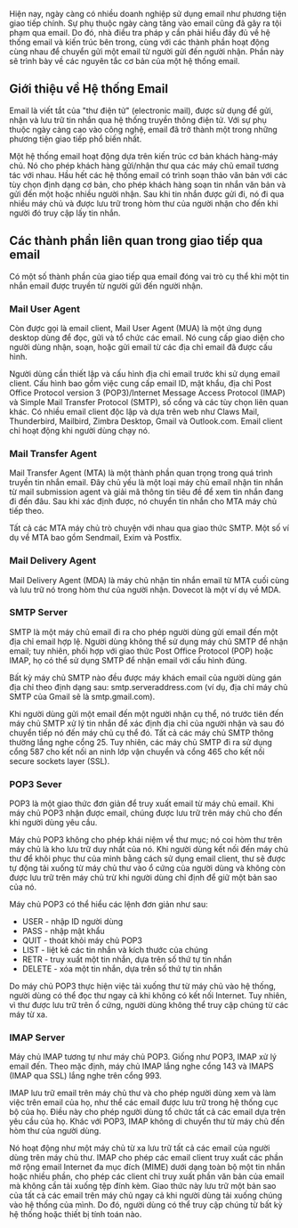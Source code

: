 Hiện nay, ngày càng có nhiều doanh nghiệp sử dụng email như phương tiện giao tiếp chính. Sự phụ thuộc ngày càng tăng vào email cũng đã gây ra tội phạm qua email. Do đó, nhà điều tra pháp y cần phải hiểu đầy đủ về hệ thống email và kiến trúc bên trong, cùng với các thành phần hoạt động cùng nhau để chuyển gửi một email từ người gửi đến người nhận. Phần này sẽ trình bày về các nguyên tắc cơ bản của một hệ thống email.


## Giới thiệu về Hệ thống Email

Email là viết tắt của "thư điện tử" (electronic mail), được sử dụng để gửi, nhận và lưu trữ tin nhắn qua hệ thống truyền thông điện tử. Với sự phụ thuộc ngày càng cao vào công nghệ, email đã trở thành một trong những phương tiện giao tiếp phổ biến nhất.

Một hệ thống email hoạt động dựa trên kiến trúc cơ bản khách hàng-máy chủ. Nó cho phép khách hàng gửi/nhận thư qua các máy chủ email tương tác với nhau. Hầu hết các hệ thống email có trình soạn thảo văn bản với các tùy chọn định dạng cơ bản, cho phép khách hàng soạn tin nhắn văn bản và gửi đến một hoặc nhiều người nhận. Sau khi tin nhắn được gửi đi, nó đi qua nhiều máy chủ và được lưu trữ trong hòm thư của người nhận cho đến khi người đó truy cập lấy tin nhắn.

## Các thành phần liên quan trong giao tiếp qua email

Có một số thành phần của giao tiếp qua email đóng vai trò cụ thể khi một tin nhắn email được truyền từ người gửi đến người nhận.

### Mail User Agent

Còn được gọi là email client, Mail User Agent (MUA) là một ứng dụng desktop dùng để đọc, gửi và tổ chức các email. Nó cung cấp giao diện cho người dùng nhận, soạn, hoặc gửi email từ các địa chỉ email đã được cấu hình.

Người dùng cần thiết lập và cấu hình địa chỉ email trước khi sử dụng email client. Cấu hình bao gồm việc cung cấp email ID, mật khẩu, địa chỉ Post Office Protocol version 3 (POP3)/Internet Message Access Protocol (IMAP) và Simple Mail Transfer Protocol (SMTP), số cổng và các tùy chọn liên quan khác. Có nhiều email client độc lập và dựa trên web như Claws Mail, Thunderbird, Mailbird, Zimbra Desktop, Gmail và Outlook.com. Email client chỉ hoạt động khi người dùng chạy nó.

### Mail Transfer Agent

Mail Transfer Agent (MTA) là một thành phần quan trọng trong quá trình truyền tin nhắn email. Đây chủ yếu là một loại máy chủ email nhận tin nhắn từ mail submission agent và giải mã thông tin tiêu đề để xem tin nhắn đang đi đến đâu. Sau khi xác định được, nó chuyển tin nhắn cho MTA máy chủ tiếp theo.

Tất cả các MTA máy chủ trò chuyện với nhau qua giao thức SMTP. Một số ví dụ về MTA bao gồm Sendmail, Exim và Postfix.

### Mail Delivery Agent

Mail Delivery Agent (MDA) là máy chủ nhận tin nhắn email từ MTA cuối cùng và lưu trữ nó trong hòm thư của người nhận. Dovecot là một ví dụ về MDA.

### SMTP Server

SMTP là một máy chủ email đi ra cho phép người dùng gửi email đến một địa chỉ email hợp lệ. Người dùng không thể sử dụng máy chủ SMTP để nhận email; tuy nhiên, phối hợp với giao thức Post Office Protocol (POP) hoặc IMAP, họ có thể sử dụng SMTP để nhận email với cấu hình đúng.

Bất kỳ máy chủ SMTP nào đều được máy khách email của người dùng gán địa chỉ theo định dạng sau: smtp.serveraddress.com (ví dụ, địa chỉ máy chủ SMTP của Gmail sẽ là smtp.gmail.com).

Khi người dùng gửi một email đến một người nhận cụ thể, nó trước tiên đến máy chủ SMTP xử lý tin nhắn để xác định địa chỉ của người nhận và sau đó chuyển tiếp nó đến máy chủ cụ thể đó. Tất cả các máy chủ SMTP thông thường lắng nghe cổng 25. Tuy nhiên, các máy chủ SMTP đi ra sử dụng cổng 587 cho kết nối an ninh lớp vận chuyển và cổng 465 cho kết nối secure sockets layer (SSL).

### POP3 Sever

POP3 là một giao thức đơn giản để truy xuất email từ máy chủ email. Khi máy chủ POP3 nhận được email, chúng được lưu trữ trên máy chủ cho đến khi người dùng yêu cầu.

Máy chủ POP3 không cho phép khái niệm về thư mục; nó coi hòm thư trên máy chủ là kho lưu trữ duy nhất của nó. Khi người dùng kết nối đến máy chủ thư để khôi phục thư của mình bằng cách sử dụng email client, thư sẽ được tự động tải xuống từ máy chủ thư vào ổ cứng của người dùng và không còn được lưu trữ trên máy chủ trừ khi người dùng chỉ định để giữ một bản sao của nó.

Máy chủ POP3 có thể hiểu các lệnh đơn giản như sau:
- USER - nhập ID người dùng
- PASS - nhập mật khẩu
- QUIT - thoát khỏi máy chủ POP3
- LIST - liệt kê các tin nhắn và kích thước của chúng
- RETR - truy xuất một tin nhắn, dựa trên số thứ tự tin nhắn
- DELETE - xóa một tin nhắn, dựa trên số thứ tự tin nhắn

Do máy chủ POP3 thực hiện việc tải xuống thư từ máy chủ vào hệ thống, người dùng có thể đọc thư ngay cả khi không có kết nối Internet. Tuy nhiên, vì thư được lưu trữ trên ổ cứng, người dùng không thể truy cập chúng từ các máy từ xa.

### IMAP Server

Máy chủ IMAP tương tự như máy chủ POP3. Giống như POP3, IMAP xử lý email đến. Theo mặc định, máy chủ IMAP lắng nghe cổng 143 và IMAPS (IMAP qua SSL) lắng nghe trên cổng 993.

IMAP lưu trữ email trên máy chủ thư và cho phép người dùng xem và làm việc trên email của họ, như thể các email được lưu trữ trong hệ thống cục bộ của họ. Điều này cho phép người dùng tổ chức tất cả các email dựa trên yêu cầu của họ. Khác với POP3, IMAP không di chuyển thư từ máy chủ đến hòm thư của người dùng.

Nó hoạt động như một máy chủ từ xa lưu trữ tất cả các email của người dùng trên máy chủ thư. IMAP cho phép các email client truy xuất các phần mở rộng email Internet đa mục đích (MIME) dưới dạng toàn bộ một tin nhắn hoặc nhiều phần, cho phép các client chỉ truy xuất phần văn bản của email mà không cần tải xuống tệp đính kèm. Giao thức này lưu trữ một bản sao của tất cả các email trên máy chủ ngay cả khi người dùng tải xuống chúng vào hệ thống của mình. Do đó, người dùng có thể truy cập chúng từ bất kỳ hệ thống hoặc thiết bị tính toán nào.



